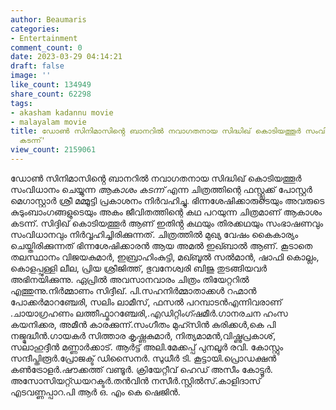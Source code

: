 ```yaml
---
author: Beaumaris
categories:
- Entertainment
comment_count: 0
date: 2023-03-29 04:14:21
draft: false
image: ''
like_count: 134949
share_count: 62298
tags:
- akasham kadannu movie
- malayalam movie
title: ഡോൺ സിനിമാസിൻ്റെ ബാനറിൽ നവാഗതനായ സിദ്ധിഖ് കൊടിയത്തൂർ സംവിധാനം ചെയ്യുന്ന 'ആകാശം
  കടന്ന്'
view_count: 2159061
---
```


ഡോൺ സിനിമാസിൻ്റെ ബാനറിൽ നവാഗതനായ സിദ്ധിഖ് കൊടിയത്തൂർ സംവിധാനം ചെയ്യുന്ന *ആകാശം കടന്ന്* എന്ന ചിത്രത്തിന്റെ ഫസ്റ്റ്ലുക്ക്‌ പോസ്റ്റർ മെഗാസ്റ്റാർ ശ്രീ മമ്മൂട്ടി പ്രകാശനം നിർവഹിച്ചു. ഭിന്നശേഷിക്കാരുടെയും അവരുടെ കുടുംബാംഗങ്ങളുടെയും അകം ജീവിതത്തിന്റെ കഥ പറയുന്ന ചിത്രമാണ് ആകാശം കടന്ന്. സിദ്ദിഖ് കൊടിയത്തൂർ ആണ് ഇതിൻ്റ കഥയും തിരക്കഥയും സംഭാഷണവും സംവിധാനവും നിർവ്വഹിച്ചിരിക്കുന്നത്. ചിത്രത്തിൽ മുഖ്യ വേഷം കൈകാര്യം ചെയ്തിരിക്കുന്നത് ഭിന്നശേഷിക്കാരൻ ആയ അമൽ ഇഖ്ബാൽ ആണ്. കൂടാതെ തലസ്ഥാനം വിജയകുമാർ, ഇബ്രാഹിംകുട്ടി, മഖ്ബൂൽ സൽമാൻ, ഷാഫി കൊല്ലം, കൊളപ്പുള്ളി ലീല, പ്രിയ ശ്രീജിത്ത്, ഭുവനേശ്വരി ബിജു തുടങ്ങിയവർ അഭിനയിക്കുന്നു. ഏപ്രിൽ അവസാനവാരം ചിത്രം തിയേറ്ററിൽ എത്തുന്നു.നിർമ്മാണം സിദ്ദീഖ്. പി.സഹനിർമ്മാതാക്കൾ റഹ്മാൻ പോക്കർമാറഞ്ചേരി, സലിം ലാമീസ്, ഫസൽ പറമ്പാടൻഎന്നിവരാണ് .ചായാഗ്രഹണം ലത്തീഫ്മാറഞ്ചേരി,.എഡിറ്റിംഗ്ഷമീർ.ഗാനരചന ഹംസ കയനിക്കര, അമീൻ കാരക്കുന്ന്.സംഗീതം മുഹ്സിൻ കുരിക്കൾ,കെ പി നജ്മുദ്ധീൻ.ഗായകർ സിത്താര കൃഷ്ണകുമാർ, നിത്യമാമൻ,വിഷ്ണുപ്രകാശ്, സലാഹുദ്ദീൻ മണ്ണാർക്കാട്. ആർട്ട് അലി.മേക്കപ്പ് പുനലൂർ രവി. കോസ്റ്റും സന്ദീപ്തിരൂർ.പ്രോജക്ട് ഡിസൈനർ. സുധീർ ടി. കൂട്ടായി.പ്രൊഡക്ഷൻ കൺട്രോളർ.ഷൗക്കത്ത് വണ്ടൂർ. ക്രിയേറ്റീവ് ഹെഡ് അസീം കോട്ടൂർ. അസോസിയറ്റ്ഡയറക്ടർ.തൻവിൻ നസീർ.സ്റ്റിൽസ്.കാളിദാസ് എടവണ്ണപ്പാറ.പി ആർ ഒ. എം കെ ഷെജിൻ.